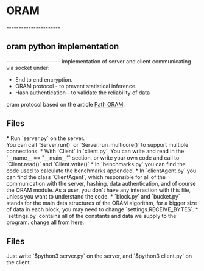 <h1>ORAM</h1>
----------------------

<h2>oram python implementation</h2>
----------------------
implementation of server and client communicating via socket under: </br>

* End to end encryption.
* ORAM protocol - to prevent statistical inference.
* Hash authentication - to validate the reliability of data


oram protocol based on the article [Path ORAM](https://eprint.iacr.org/2013/280.pdf).

<h2>Files</h2>
* Run `server.py` on the server. <br>
You can call `Server.run()` or `Server.run_multicore()` to support multiple connections.
* With `Client` in `client.py`, 
You can write and read in the `__name__ == "__main__"` section,
or write your own code and call to `Client.read()` and `Client.write()`
* In `benchmarks.py` you can find the code used to calculate the benchmarks appended.
* In `clientAgent.py` you can find the class `ClientAgent`, which responsible for 
all of the communication with the server, hashing, data authentication, and of course the ORAM module.
As a user, you don't have any interaction with this file, unless you want to understand the code.
* `block.py` and `bucket.py` stands for the main data structures of the ORAM algorithm, for a bigger size of
data in each block, you may need to change `settings.RECEIVE_BYTES`.
* `settings.py` contains all of the constants and data we supply to the program. change all from here.


<h2>Files</h2>
Just write `$python3 server.py` on the server, and `$python3 client.py` on the client.